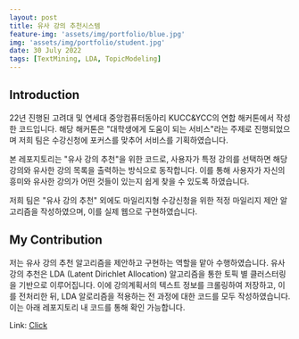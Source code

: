 ```yaml
---
layout: post
title: 유사 강의 추천시스템
feature-img: 'assets/img/portfolio/blue.jpg'
img: 'assets/img/portfolio/student.jpg'
date: 30 July 2022
tags: [TextMining, LDA, TopicModeling]
---
```


## Introduction

22년 진행된 고려대 및 연세대 중앙컴퓨터동아리 KUCC&YCC의 연합 해커톤에서 작성한 코드입니다. 해당 해커톤은 "대학생에게 도움이 되는 서비스"라는 주제로 진행되었으며 저희 팀은 수강신청에 포커스를 맞추어 서비스를 기획하였습니다.

본 레포지토리는 "유사 강의 추천"을 위한 코드로, 사용자가 특정 강의를 선택하면 해당 강의와 유사한 강의 목록을 출력하는 방식으로 동작합니다. 이를 통해 사용자가 자신의 흥미와 유사한 강의가 어떤 것들이 있는지 쉽게 찾을 수 있도록 하였습니다.

저희 팀은 "유사 강의 추천" 외에도 마일리지형 수강신청을 위한 적정 마일리지 제안 알고리즘을 작성하였으며, 이를 실제 웹으로 구현하였습니다.

## My Contribution

저는 유사 강의 추천 알고리즘을 제안하고 구현하는 역할을 맡아 수행하였습니다. 유사 강의 추천은 LDA (Latent Dirichlet Allocation) 알고리즘을 통한 토픽 별 클러스터링을 기반으로 이루어집니다. 이에 강의계획서의 텍스트 정보를 크롤링하여 저장하고, 이를 전처리한 뒤, LDA 알로리즘을 적용하는 전 과정에 대한 코드를 모두 작성하였습니다. 이는 아래 레포지토리 내 코드를 통해 확인 가능합니다.

Link: [Click](https://github.com/hyewwn/KUCC_YCC_hack)
